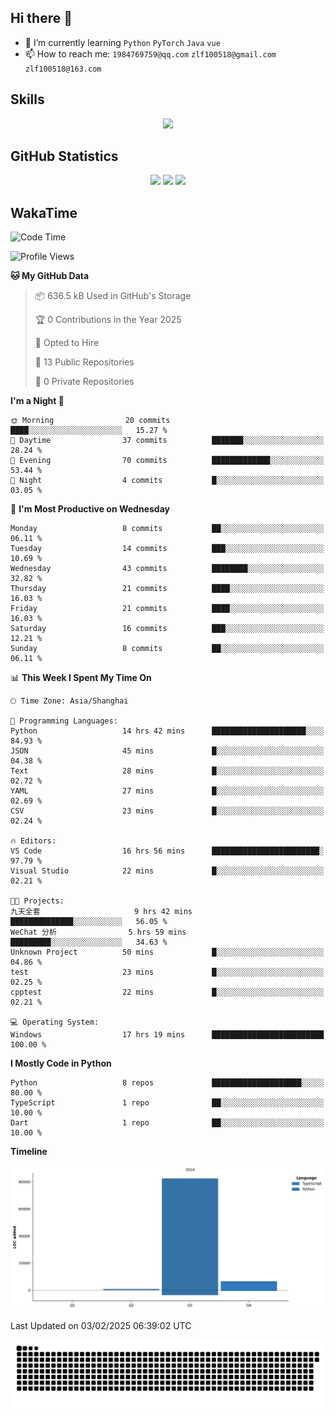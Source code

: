 ## Hi there 👋

- 🌱 I’m currently learning `Python` `PyTorch` `Java` `vue`
- 📫 How to reach me: `1984769759@qq.com` `zlf100518@gmail.com` `zlf100518@163.com`

## Skills
<div align="center"> <img src="https://skillicons.dev/icons?i=python,linux,git,github,html,css,js,ts" /> </div>

## GitHub Statistics

<div align="center">
  <img src="https://github-readme-stats.vercel.app/api?username=CloudSwordSage&show_icons=true&theme=tokyonight" />
  <img src="https://github-readme-stats.vercel.app/api/top-langs/?username=CloudSwordSage&show_icons=true&theme=tokyonight" />
  <img src="https://github-readme-activity-graph.vercel.app/graph?username=CloudSwordSage&theme=xcode" />
</div>

## WakaTime

<!--START_SECTION:waka-->
![Code Time](http://img.shields.io/badge/Code%20Time-349%20hrs%202%20mins-blue)

![Profile Views](http://img.shields.io/badge/Profile%20Views-0-blue)

**🐱 My GitHub Data** 

> 📦 636.5 kB Used in GitHub's Storage 
 > 
> 🏆 0 Contributions in the Year 2025
 > 
> 💼 Opted to Hire
 > 
> 📜 13 Public Repositories 
 > 
> 🔑 0 Private Repositories 
 > 
**I'm a Night 🦉** 

```text
🌞 Morning                20 commits          ████░░░░░░░░░░░░░░░░░░░░░   15.27 % 
🌆 Daytime                37 commits          ███████░░░░░░░░░░░░░░░░░░   28.24 % 
🌃 Evening                70 commits          █████████████░░░░░░░░░░░░   53.44 % 
🌙 Night                  4 commits           █░░░░░░░░░░░░░░░░░░░░░░░░   03.05 % 
```
📅 **I'm Most Productive on Wednesday** 

```text
Monday                   8 commits           ██░░░░░░░░░░░░░░░░░░░░░░░   06.11 % 
Tuesday                  14 commits          ███░░░░░░░░░░░░░░░░░░░░░░   10.69 % 
Wednesday                43 commits          ████████░░░░░░░░░░░░░░░░░   32.82 % 
Thursday                 21 commits          ████░░░░░░░░░░░░░░░░░░░░░   16.03 % 
Friday                   21 commits          ████░░░░░░░░░░░░░░░░░░░░░   16.03 % 
Saturday                 16 commits          ███░░░░░░░░░░░░░░░░░░░░░░   12.21 % 
Sunday                   8 commits           ██░░░░░░░░░░░░░░░░░░░░░░░   06.11 % 
```


📊 **This Week I Spent My Time On** 

```text
🕑︎ Time Zone: Asia/Shanghai

💬 Programming Languages: 
Python                   14 hrs 42 mins      █████████████████████░░░░   84.93 % 
JSON                     45 mins             █░░░░░░░░░░░░░░░░░░░░░░░░   04.38 % 
Text                     28 mins             █░░░░░░░░░░░░░░░░░░░░░░░░   02.72 % 
YAML                     27 mins             █░░░░░░░░░░░░░░░░░░░░░░░░   02.69 % 
CSV                      23 mins             █░░░░░░░░░░░░░░░░░░░░░░░░   02.24 % 

🔥 Editors: 
VS Code                  16 hrs 56 mins      ████████████████████████░   97.79 % 
Visual Studio            22 mins             █░░░░░░░░░░░░░░░░░░░░░░░░   02.21 % 

🐱‍💻 Projects: 
九天全套                     9 hrs 42 mins       ██████████████░░░░░░░░░░░   56.05 % 
WeChat 分析                5 hrs 59 mins       █████████░░░░░░░░░░░░░░░░   34.63 % 
Unknown Project          50 mins             █░░░░░░░░░░░░░░░░░░░░░░░░   04.86 % 
test                     23 mins             █░░░░░░░░░░░░░░░░░░░░░░░░   02.25 % 
cpptest                  22 mins             █░░░░░░░░░░░░░░░░░░░░░░░░   02.21 % 

💻 Operating System: 
Windows                  17 hrs 19 mins      █████████████████████████   100.00 % 
```

**I Mostly Code in Python** 

```text
Python                   8 repos             ████████████████████░░░░░   80.00 % 
TypeScript               1 repo              ██░░░░░░░░░░░░░░░░░░░░░░░   10.00 % 
Dart                     1 repo              ██░░░░░░░░░░░░░░░░░░░░░░░   10.00 % 
```



**Timeline**

![Lines of Code chart](https://raw.githubusercontent.com/CloudSwordSage/CloudSwordSage/main/assets/bar_graph.png)


 Last Updated on 03/02/2025 06:39:02 UTC
<!--END_SECTION:waka-->

<div align="center"><img src="./assets/github-snake-dark.svg" /></div>
